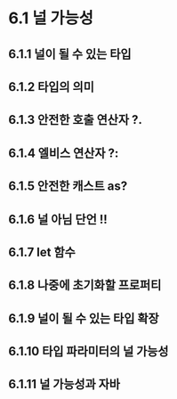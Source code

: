 # 6.1 널 가능성
## 6.1.1 널이 될 수 있는 타입
## 6.1.2 타입의 의미
## 6.1.3 안전한 호출 연산자 ?.
## 6.1.4 엘비스 연산자 ?:
## 6.1.5 안전한 캐스트 as?
## 6.1.6 널 아님 단언 !!
## 6.1.7 let 함수
## 6.1.8 나중에 초기화할 프로퍼티
## 6.1.9 널이 될 수 있는 타입 확장
## 6.1.10 타입 파라미터의 널 가능성
## 6.1.11 널 가능성과 자바
